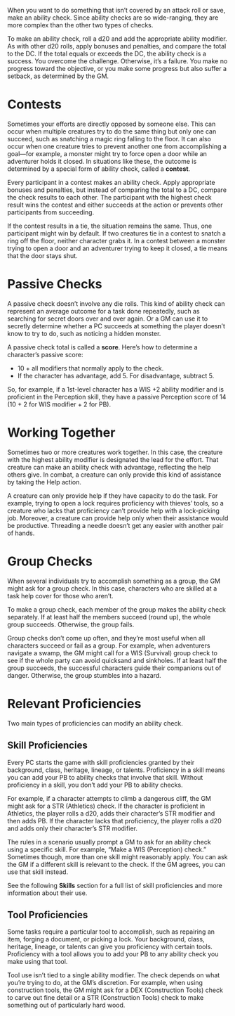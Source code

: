 When you want to do something that isn’t covered by an attack roll or save, make an ability check. Since ability checks are so wide-ranging, they are more complex than the other two types of checks.

To make an ability check, roll a d20 and add the appropriate ability modifier. As with other d20 rolls, apply bonuses and penalties, and compare the total to the DC. If the total equals or exceeds the DC, the ability check is a success. You overcome the challenge. Otherwise, it’s a failure. You make no progress toward the objective, or you make some progress but also suffer a setback, as determined by the GM.
# Contests
Sometimes your efforts are directly opposed by someone else. This can occur when multiple creatures try to do the same thing but only one can succeed, such as snatching a magic ring falling to the floor. It can also occur when one creature tries to prevent another one from accomplishing a goal—for example, a monster might try to force open a door while an adventurer holds it closed. In situations like these, the outcome is determined by a special form of ability check, called a **contest**.

Every participant in a contest makes an ability check. Apply appropriate bonuses and penalties, but instead of comparing the total to a DC, compare the check results to each other. The participant with the highest check result wins the contest and either succeeds at the action or prevents other participants from succeeding.

If the contest results in a tie, the situation remains the same. Thus, one participant might win by default. If two creatures tie in a contest to snatch a ring off the floor, neither character grabs it. In a contest between a monster trying to open a door and an adventurer trying to keep it closed, a tie means that the door stays shut.
# Passive Checks
A passive check doesn’t involve any die rolls. This kind of ability check can represent an average outcome for a task done repeatedly, such as searching for secret doors over and over again. Or a GM can use it to secretly determine whether a PC succeeds at something the player doesn’t know to try to do, such as noticing a hidden monster.

A passive check total is called a **score**. Here’s how to determine a character’s passive score:
* 10 + all modifiers that normally apply to the check.
* If the character has advantage, add 5. For disadvantage, subtract 5.

So, for example, if a 1st-level character has a WIS +2 ability modifier and is proficient in the Perception skill, they have a passive Perception score of 14 (10 + 2 for WIS modifier + 2 for PB).
# Working Together
Sometimes two or more creatures work together. In this case, the creature with the highest ability modifier is designated the lead for the effort. That creature can make an ability check with advantage, reflecting the help others give. In combat, a creature can only provide this kind of assistance by taking the Help action.

A creature can only provide help if they have capacity to do the task. For example, trying to open a lock requires proficiency with thieves’ tools, so a creature who lacks that proficiency can’t provide help with a lock-picking job. Moreover, a creature can provide help only when their assistance would be productive. Threading a needle doesn’t get any easier with another pair of hands.
# Group Checks
When several individuals try to accomplish something as a group, the GM might ask for a group check. In this case, characters who are skilled at a task help cover for those who aren’t.

To make a group check, each member of the group makes the ability check separately. If at least half the members succeed (round up), the whole group succeeds. Otherwise, the group fails.

Group checks don’t come up often, and they’re most useful when all characters succeed or fail as a group. For example, when adventurers navigate a swamp, the GM might call for a WIS (Survival) group check to see if the whole party can avoid quicksand and sinkholes. If at least half the group succeeds, the successful characters guide their companions out of danger. Otherwise, the group stumbles into a hazard.
# Relevant Proficiencies
Two main types of proficiencies can modify an ability check.
## Skill Proficiencies
Every PC starts the game with skill proficiencies granted by their background, class, heritage, lineage, or talents. Proficiency in a skill means you can add your PB to ability checks that involve that skill. Without proficiency in a skill, you don’t add your PB to ability checks.

For example, if a character attempts to climb a dangerous cliff, the GM might ask for a STR (Athletics) check. If the character is proficient in Athletics, the player rolls a d20, adds their character’s STR modifier and then adds PB. If the character lacks that proficiency, the player rolls a d20 and adds only their character’s STR modifier.

The rules in a scenario usually prompt a GM to ask for an ability check using a specific skill. For example, “Make a WIS (Perception) check.” Sometimes though, more than one skill might reasonably apply. You can ask the GM if a different skill is relevant to the check. If the GM agrees, you can use that skill instead.

See the following **Skills** section for a full list of skill proficiencies and more information about their use.
## Tool Proficiencies
Some tasks require a particular tool to accomplish, such as repairing an item, forging a document, or picking a lock. Your background, class, heritage, lineage, or talents can give you proficiency with certain tools. Proficiency with a tool allows you to add your PB to any ability check you make using that tool.

Tool use isn’t tied to a single ability modifier. The check depends on what you’re trying to do, at the GM’s discretion. For example, when using construction tools, the GM might ask for a DEX (Construction Tools) check to carve out fine detail or a STR (Construction Tools) check to make something out of particularly hard wood.